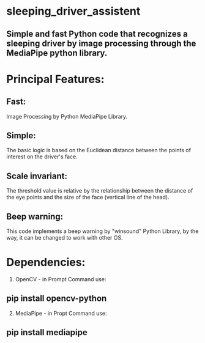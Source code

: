 # sleeping_driver_assistent
## Simple and fast Python code that recognizes a sleeping driver by image processing through the MediaPipe python library.

# Principal Features:
## Fast:
Image Processing by Python MediaPipe Library.
## Simple: 
The basic logic is based on the Euclidean distance between the points of interest on the driver's face.
## Scale invariant:
The threshold value is relative by the relationship between the distance of the eye points and the size of the face (vertical line of the head).
## Beep warning:
This code implements a beep warning by "winsound" Python Library, by the way, it can be changed to work with other OS.

# Dependencies:
1. OpenCV - in Prompt Command use: 
##   pip install opencv-python
2. MediaPipe - in Propt Command use: 
##   pip install mediapipe
